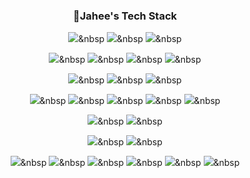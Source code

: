 <h3 align="center">🧰Jahee's Tech Stack</h3>
<div align="center">

<!-- Language -->
<img src="https://img.shields.io/badge/Java-007396?style=for-the-badge&logo=openjdk&logoColor=white" />&nbsp
<img src="https://img.shields.io/badge/JavaScript-F7DF1E?style=for-the-badge&logo=javascript&logoColor=black" />&nbsp
<img src="https://img.shields.io/badge/TypeScript-3178C6?style=for-the-badge&logo=typescript&logoColor=white" />&nbsp

<!-- Backend -->
<img src="https://img.shields.io/badge/SpringBoot-6DB33F?style=for-the-badge&logo=springboot&logoColor=white" />&nbsp
<img src="https://img.shields.io/badge/Spring%20MVC-6DB33F?style=for-the-badge&logo=spring&logoColor=white" />&nbsp
<img src="https://img.shields.io/badge/JPA-59666C?style=for-the-badge&logo=hibernate&logoColor=white" />&nbsp
<img src="https://img.shields.io/badge/Feign_Client-000000?style=for-the-badge&logo=OpenFeign&logoColor=white" />&nbsp

<!-- Database -->
<img src="https://img.shields.io/badge/MySQL-4479A1?style=for-the-badge&logo=mysql&logoColor=white" />&nbsp
<img src="https://img.shields.io/badge/MongoDB-47A248?style=for-the-badge&logo=mongodb&logoColor=white" />&nbsp
<img src="https://img.shields.io/badge/Redis-DC382D?style=for-the-badge&logo=redis&logoColor=white" />&nbsp

<!-- DevOps -->
<img src="https://img.shields.io/badge/Docker-2496ED?style=for-the-badge&logo=docker&logoColor=white" />&nbsp
<img src="https://img.shields.io/badge/Kubernetes-326CE5?style=for-the-badge&logo=kubernetes&logoColor=white" />&nbsp
<img src="https://img.shields.io/badge/Jenkins-D24939?style=for-the-badge&logo=jenkins&logoColor=white" />&nbsp
<img src="https://img.shields.io/badge/GitHub Actions-2088FF?style=for-the-badge&logo=github-actions&logoColor=white" />&nbsp
<img src="https://img.shields.io/badge/ArgoCD-FE5100?style=for-the-badge&logo=argo&logoColor=white" />&nbsp

<!-- Cloud -->
<img src="https://img.shields.io/badge/AWS-232F3E?style=for-the-badge&logo=amazonaws&logoColor=white" />&nbsp
<img src="https://img.shields.io/badge/EC2-FF9900?style=for-the-badge&logo=amazon-ec2&logoColor=white" />&nbsp

<!-- Frontend -->
<img src="https://img.shields.io/badge/HTML5-E34F26?style=for-the-badge&logo=html5&logoColor=white" />&nbsp
<img src="https://img.shields.io/badge/CSS3-1572B6?style=for-the-badge&logo=css3&logoColor=white" />&nbsp

<!-- Tools -->
<img src="https://img.shields.io/badge/Git-F05032?style=for-the-badge&logo=git&logoColor=white" />&nbsp
<img src="https://img.shields.io/badge/Postman-FF6C37?style=for-the-badge&logo=postman&logoColor=white" />&nbsp
<img src="https://img.shields.io/badge/IntelliJ%20IDEA-000000?style=for-the-badge&logo=intellijidea&logoColor=white" />&nbsp
<img src="https://img.shields.io/badge/VSCode-007ACC?style=for-the-badge&logo=visualstudiocode&logoColor=white" />&nbsp
<img src="https://img.shields.io/badge/Notion-000000?style=for-the-badge&logo=notion&logoColor=white" />&nbsp
<img src="https://img.shields.io/badge/Discord-5865F2?style=for-the-badge&logo=discord&logoColor=white" />&nbsp

</div>
